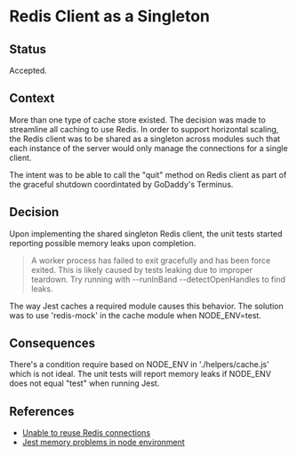 # Redis Client as a Singleton

## Status

Accepted.

## Context

More than one type of cache store existed. The decision was made to streamline all caching to use Redis. In order to support horizontal scaling, the Redis client was to be shared as a singleton across modules such that each instance of the server would only manage the connections for a single client.

The intent was to be able to call the "quit" method on Redis client as part of the graceful shutdown coordintated by GoDaddy's Terminus.

## Decision

Upon implementing the shared singleton Redis client, the unit tests started reporting possible memory leaks upon completion.

> A worker process has failed to exit gracefully and has been force exited. This is likely caused by tests leaking due to improper teardown. Try running with --runInBand --detectOpenHandles to find leaks.

The way Jest caches a required module causes this behavior. The solution was to use 'redis-mock' in the cache module when NODE\_ENV=test.

## Consequences

There's a condition require based on NODE\_ENV in './helpers/cache.js' which is not ideal. The unit tests will report memory leaks if NODE\_ENV does not equal "test" when running Jest.

## References

* [Unable to reuse Redis connections](https://github.com/OptimalBits/bull/issues/841)
* [Jest memory problems in node environment](https://github.com/facebook/jest/issues/6399)
